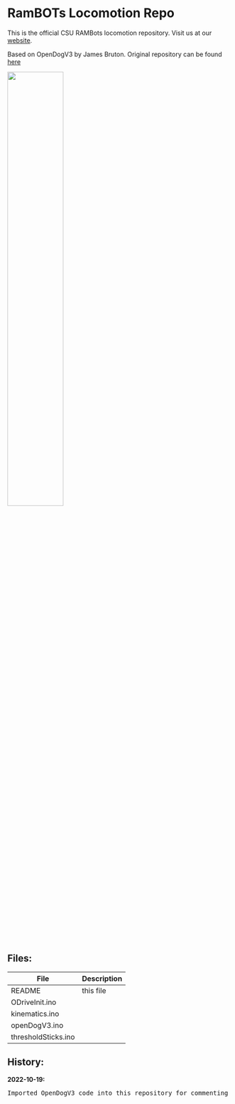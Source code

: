 # RamBOTs Locomotion Repo
                   
This is the official CSU RAMBots locomotion repository. 
Visit us at our [website](https://projects-web.engr.colostate.edu/ece-sr-design/AY22/RamBOTs).

Based on OpenDogV3 by James Bruton. Original repository can be found [here](https://github.com/XRobots/openDogV3)

<img src="https://user-images.githubusercontent.com/112744753/196563382-2745e707-77d6-42d5-98a0-a29530e21c9a.png" width=50% height=50%>

Files:
------

| File        | Description           |
| ------------- |-------------|
| README      | this file |
| ODriveInit.ino        |       |
| kinematics.ino        |       |
| openDogV3.ino       |       |
| thresholdSticks.ino        |       |

History:
--------
 **2022-10-19:**  
 <pre>Imported OpenDogV3 code into this repository for commenting and documentation</pre>
